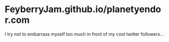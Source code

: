 # FeyberryJam.github.io/planetyendor.com
I try not to embarrass myself too much in front of my cool twitter followers...
